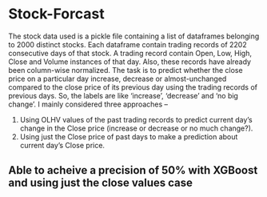 # Stock-Forcast
The stock data used is a pickle file containing a list of dataframes belonging to 2000 distinct stocks. Each dataframe contain trading records of 2202 consecutive days of that stock. A trading record contain Open, Low, High, Close and Volume instances of that day. Also, these records have already been column-wise normalized. 
The task is to predict whether the close price on a particular day increase, decrease or almost-unchanged compared to the close price of its previous day using the trading records of previous days. So, the labels are like ‘increase’, ‘decrease’ and ‘no big change’.
I mainly considered three approaches – 
1.	Using OLHV values of the past trading records to predict current day’s change in the Close price (increase or decrease or no much change?).
2.	Using just the Close price of past days to make a prediction about current day’s Close price.

## Able to acheive a precision of 50% with XGBoost and using just the close values case
